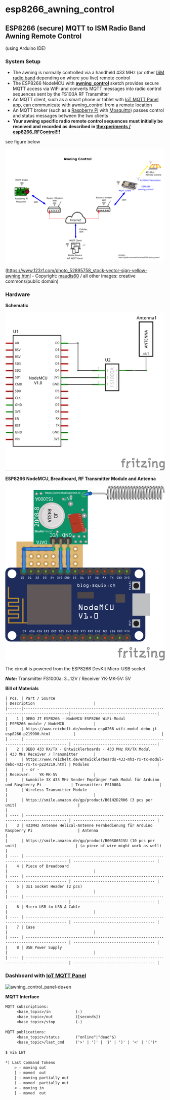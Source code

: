 # esp8266_awning_control
## ESP8266 (secure) MQTT to ISM Radio Band Awning Remote Control

(using Arduino IDE)

### System Setup
- The awning is normally controlled via a handheld 433 MHz (or other [ISM radio band](https://en.wikipedia.org/wiki/ISM_radio_band) depending on where you live) remote control
- The ESP8266 NodeMCU with [**awning_control**](src/awning_control.ino) sketch provides secure MQTT access via WiFi and converts MQTT messages into radio control sequences sent by the FS100A RF Transmitter
- An MQTT client, such as a smart phone or tablet with [IoT MQTT Panel](https://snrlab.in/iot/iot-mqtt-panel-user-guide) app, can communicate with awning_control from a remote location
- An MQTT broker (such as a [Raspberry Pi](https://www.raspberrypi.org/) with [Mosquitto](https://mosquitto.org/)) passes control and status messages between the two clients
- **Your awning specific radio remote control sequences must initially be received and recorded as described in [thexperiments /
esp8266_RFControl](https://github.com/thexperiments/esp8266_RFControl)!!!**

see figure below

![Awning Control Setup](awning_control_setup-en.png)

(https://www.123rf.com/photo_52895758_stock-vector-sign-yellow-awning.html - 
Copyright: [maudis60](https://www.123rf.com/profile_maudis60) / all other images: creative commons/public domain)


### Hardware

**Schematic**

![Schematic](hw/awning_control_schematic_v1.0.png)

**ESP8266 NodeMCU, Breadboard, RF Transmitter Module and Antenna**

![Perfboard](hw/awning_control_perfboard_v1.0.png)

The circuit is powered from the ESP8266 DevKit Micro-USB socket.

*__Note:__* Transmitter FS1000a: 3...12V / Receiver YK-MK-5V:   5V


**Bill of Materials**

    | Pos. | Part / Source                                                                            | Description                          |
    |------|------------------------------------------------------------------------------------------|--------------------------------------|
    |    1 | DEBO JT ESP8266 - NodeMCU ESP8266 WiFi-Modul                                             | ESP8266 module / NodeMCU             |
    |      | https://www.reichelt.de/nodemcu-esp8266-wifi-modul-debo-jt-esp8266-p219900.html          |                                      |
    | ---- | ---------------------------------------------------------------------------------------- | -------------------------------------|
    |    2 | DEBO 433 RX/TX - Entwicklerboards - 433 MHz RX/TX Modul                                  | 433 MHz Receiver / Transmitter       |
    |      | https://www.reichelt.de/entwicklerboards-433-mhz-rx-tx-modul-debo-433-rx-tx-p224219.html | Modules                              |
    |      | - or -                                                                                   | Receiver:    YK-MK-5V                |
    |      | kwmobile 3X 433 MHz Sender Empfänger Funk Modul für Arduino und Raspberry Pi -           | Transmitter: FS1000A                 |
    |      | Wireless Transmitter Module                                                              |                                      |
    |      | https://smile.amazon.de/gp/product/B01H2D2RH6 (3 pcs per unit)                           |                                      |
    | ---- | ---------------------------------------------------------------------------------------- | ------------------------------------ |
    |    3 | 433MHz Antenne Helical-Antenne Fernbedienung für Arduino Raspberry Pi                    | Antenna                              |
    |      | https://smile.amazon.de/gp/product/B00SO651VU (10 pcs per unit)                          | (a piece of wire might work as well) |
    | ---- | ---------------------------------------------------------------------------------------- | ------------------------------------ |
    |    4 | Piece of Breadboard                                                                      |                                      |
    | ---- | ---------------------------------------------------------------------------------------- | ------------------------------------ |
    |    5 | 3x1 Socket Header (2 pcs)                                                                |                                      |
    | ---- | ---------------------------------------------------------------------------------------- | ------------------------------------ |
    |    6 | Micro-USB to USB-A Cable                                                                 |                                      |
    | ---- | ---------------------------------------------------------------------------------------- | ------------------------------------ |
    |    7 | Case                                                                                     |                                      |
    | ---- | ---------------------------------------------------------------------------------------- | ------------------------------------ |
    |    8 | USB Power Supply                                                                         |                                      |
    | ---- | ---------------------------------------------------------------------------------------- | ------------------------------------ |


### Dashboard with [IoT MQTT Panel](https://snrlab.in/iot/iot-mqtt-panel-user-guide)
![awning_control_panel-de+en](https://user-images.githubusercontent.com/83612361/124654778-4395f700-de9f-11eb-89f1-63ba9eb8cf68.png)

**MQTT Interface**
```
MQTT subscriptions:
     <base_topic>/in           (-)
     <base_topic>/out          ([seconds])
     <base_topic>/stop         (-)

MQTT publications:
     <base_topic>/status       ("online"|"dead"$)
     <base_topic>/last_cmd     ('>' | ']' | '}' | ')' | '<' | '[')*

$ via LWT

*) Last Command Tokens
    > - moving out
    ] - moved  out
    } - moving partially out
    ) - moved  partially out
    < - moving in
    [ - moved  out
```
